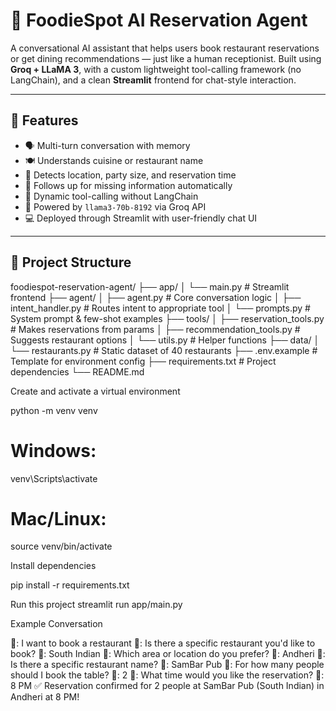 # 🧠 FoodieSpot AI Reservation Agent

A conversational AI assistant that helps users book restaurant reservations or get dining recommendations — just like a human receptionist. Built using **Groq + LLaMA 3**, with a custom lightweight tool-calling framework (no LangChain), and a clean **Streamlit** frontend for chat-style interaction.

---

## 🚀 Features

- 🗣️ Multi-turn conversation with memory
- 🍽️ Understands cuisine or restaurant name
- 📍 Detects location, party size, and reservation time
- 🤖 Follows up for missing information automatically
- 🔧 Dynamic tool-calling without LangChain
- 🧠 Powered by `llama3-70b-8192` via Groq API
- 💻 Deployed through Streamlit with user-friendly chat UI

---

## 📁 Project Structure

foodiespot-reservation-agent/
├── app/
│ └── main.py # Streamlit frontend
├── agent/
│ ├── agent.py # Core conversation logic
│ ├── intent_handler.py # Routes intent to appropriate tool
│ └── prompts.py # System prompt & few-shot examples
├── tools/
│ ├── reservation_tools.py # Makes reservations from params
│ ├── recommendation_tools.py # Suggests restaurant options
│ └── utils.py # Helper functions
├── data/
│ └── restaurants.py # Static dataset of 40 restaurants
├── .env.example # Template for environment config
├── requirements.txt # Project dependencies
└── README.md 


Create and activate a virtual environment

python -m venv venv
# Windows:
venv\Scripts\activate
# Mac/Linux:
source venv/bin/activate

Install dependencies

pip install -r requirements.txt

Run this project
streamlit run app/main.py


Example Conversation

👤: I want to book a restaurant
🤖: Is there a specific restaurant you'd like to book?
👤: South Indian
🤖: Which area or location do you prefer?
👤: Andheri
🤖: Is there a specific restaurant name?
👤: SamBar Pub 
🤖: For how many people should I book the table?
👤: 2
🤖: What time would you like the reservation?
👤: 8 PM
✅ Reservation confirmed for 2 people at SamBar Pub (South Indian) in Andheri at 8 PM!